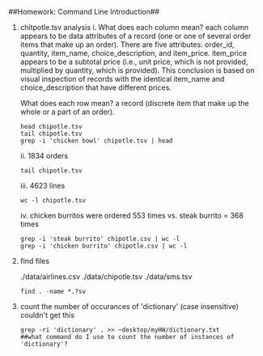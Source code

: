 ##Homework: Command Line Introduction##
1. chitpotle.tsv analysis
	i. What does each column mean? each column appears to be data attributes of a record 
	(one or one of several order items that make up an order). There are five attributes: order_id, 
	quantity, item_name, choice_description, and item_price.  item_price appears to be a subtotal price (i.e.,
	unit price, which is not provided, multiplied by quantity, which is provided).  This conclusion is based on 
	visual inspection of records with the identical item_name and choice_description that have different prices. 
  
	What does each row mean? a record (discrete item that make up the whole or a part of an order).

	```
	head chipotle.tsv
	tail chipotle.tsv
	grep -i 'chicken bowl' chipotle.tsv | head 
	```

	ii. 1834 orders
	```
	tail chipotle.tsv
	```
	iii. 4623 lines
	```
	wc -l chipotle.tsv
	```
	iv. chicken burritos were ordered 553 times vs. steak burrito = 368 times
	```
	grep -i 'steak burrito' chipotle.csv | wc -l
	grep -i 'chicken burrito' chipotle.csv | wc -l 
	```
2. find files
	
	./data/airlines.csv
	./data/chipotle.tsv
	./data/sms.tsv
	```
	find . -name *.?sv
	```
3. count the number of occurances of 'dictionary' (case insensitive)
	couldn't get this
	```
	grep -ri 'dictionary' . >> ~desktop/myHW/dictionary.txt	
	##what command do I use to count the number of instances of 'dictionary'?
	```
